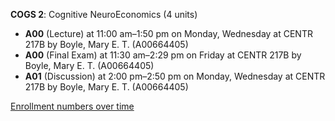 **COGS 2**: Cognitive NeuroEconomics (4 units)

- **A00** (Lecture) at 11:00 am–1:50 pm on Monday, Wednesday at CENTR 217B by Boyle, Mary E. T. (A00664405)
- **A00** (Final Exam) at 11:30 am–2:29 pm on Friday at CENTR 217B by Boyle, Mary E. T. (A00664405)
- **A01** (Discussion) at 2:00 pm–2:50 pm on Monday, Wednesday at CENTR 217B by Boyle, Mary E. T. (A00664405)

[Enrollment numbers over time](./COGS2.tsv)
